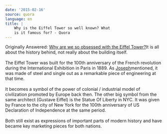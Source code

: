 ```yaml
---
date: '2015-02-16'
source: quora
language: en
title: |
    Why is the Eiffel Tower so well known? What
    is it famous for? - Quora
---
```


Originally Answered: [Why are we so obsessed with the Eiffel
Tower?](http://quora.com/Why-are-we-so-obsessed-with-the-Eiffel-Tower?no_redirect=1)It
is all about the history behind, not really about the building itself.\
\
The Eiffel Tower was built for the 100th anniversary of the French
revolution during the International Exhibition in Paris in 1889. As
[Joseph](http://quora.com/profile/Joseph-Boyle)mentioned, it was made of
steel and single out as a remarkable piece of engineering at that time.\
\
It becomes a symbol of the power of colonial / industrial model of
civilization promoted by Europe back then. The other big symbol from the
same architect (Gustave Eiffel) is the Statue Of Liberty in NYC. It was
given by France to the city of New York for the 100th anniversary of US
Declaration of Independence at the same period.\
\
Both still exist as expressions of important parts of modern history and
have became key marketing pieces for both nations.
